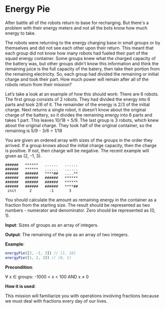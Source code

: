 # Energy Pie

After battle all of the robots return to base for recharging. 
But there's a problem with their energy meters and not all the bots know how much energy to take.

The robots were returning to the energy charging base in small groups or by themselves and did not see each other upon their return. 
This meant that each group did not know how many robots had fueled their part of the squad energy container. 
Some groups knew what the charged capacity of the battery was, but other groups didn't know this information and 
think the remaining juice is the full capacity of the batery, then take their portion from the remaining electricity. 
So, each group had divided the remaining or initial charge and took their part. 
How much power will remain after all of the robots return from their mission?

Let’s take a look at an example of how this should work: There are 6 robots. The first group consists of 2 robots. 
They had divided the energy into 6 parts and took 2/6 of it. The remainder of the energy is 2/3 of the initial charge. 
Next returns a single robot, it doesn’t know about the original charge of the battery, 
so it divides the remaining energy into 6 parts and takes 1 part. This leaves 10/18 = 5/9. 
The last group is 3 robots, which knew about the original charge. They took half of the original container, so the remaining is 5/9 - 3/6 = 1/18

You are given an ordered array with sizes of the groups in the order they arrived. 
If a group knows about the initial charge capacity, then the charge is positive. If not, then charge will be negative. 
The recent example will given as (2, -1, 3).

```
######   ******   ......   ...... 
######   ******   ......   ......
######   ######   ****##   ....**
######   ######   ######   ****** 
######   ######   ######   ******
######   ######   ######   ****##
 init      2        -1       3
```

You should calculate the amount as remaining energy in the container as a fraction from the starting size. The result should be represented as two numbers - numerator and denominator. Zero should be represented as (0, 1).

**Input**: Sizes of groups as an array of integers.

**Output**: The remaining of the pie as an array of two integers.

**Example**:

```javascript
energyPie([2, -1, 3]) // [1, 18]
energyPie([1, 2, 3]) // [0, 1]
```

**Precondition**:

∀ x ∈ groups: -1000 < x < 100 AND x ≠ 0

**How it is used**:

This mission will familiarize you with operations involving fractions because we must deal with fractions every day of our lives.